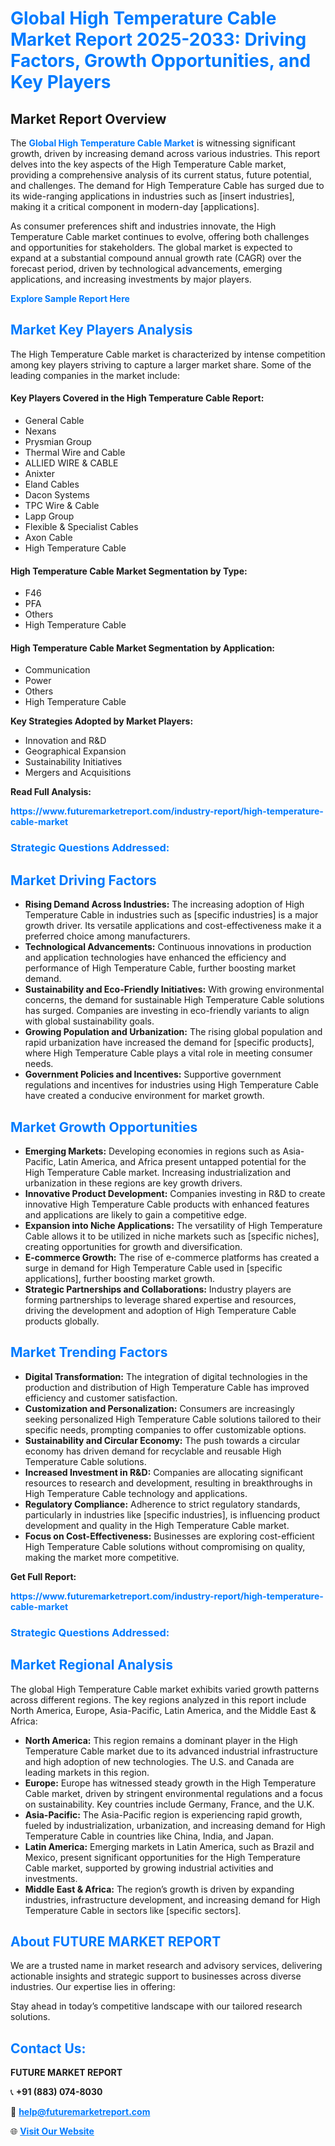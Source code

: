 <h1 style="color: #007BFF;">Global High Temperature Cable Market Report 2025-2033: Driving Factors, Growth Opportunities, and Key Players</h1>

<section id="overview">
<h2>Market Report Overview</h2>
<p>The <a href="https://www.futuremarketreport.com/industry-report/high-temperature-cable-market" style="color: #007BFF; text-decoration: none;"><strong>Global High Temperature Cable Market</strong></a> is witnessing significant growth, driven by increasing demand across various industries. This report delves into the key aspects of the High Temperature Cable market, providing a comprehensive analysis of its current status, future potential, and challenges. The demand for High Temperature Cable has surged due to its wide-ranging applications in industries such as [insert industries], making it a critical component in modern-day [applications].</p>
<p>As consumer preferences shift and industries innovate, the High Temperature Cable market continues to evolve, offering both challenges and opportunities for stakeholders. The global market is expected to expand at a substantial compound annual growth rate (CAGR) over the forecast period, driven by technological advancements, emerging applications, and increasing investments by major players.</p>
</section>

<section id="overview">
<p><a href="https://www.futuremarketreport.com/request-sample/reportId=99558" style="color: #007BFF; text-decoration: none;"><strong>Explore Sample Report Here</strong></a></p>
</section>

<section id="key-players">
<h2 style="color: #007BFF;">Market Key Players Analysis</h2>
<p>The High Temperature Cable market is characterized by intense competition among key players striving to capture a larger market share. Some of the leading companies in the market include:</p>
<h4>Key Players Covered in the High Temperature Cable Report:</h4>
<ul><li>General Cable</li><li>Nexans</li><li>Prysmian Group</li><li>Thermal Wire and Cable</li><li>ALLIED WIRE &amp; CABLE</li><li>Anixter</li><li>Eland Cables</li><li>Dacon Systems</li><li>TPC Wire &amp; Cable</li><li>Lapp Group</li><li>Flexible &amp; Specialist Cables</li><li>Axon Cable</li><li>High Temperature Cable</li></ul>
<h4>High Temperature Cable Market Segmentation by Type:</h4>
<ul><li>F46</li><li>PFA</li><li>Others</li><li>High Temperature Cable</li></ul>

<h4>High Temperature Cable Market Segmentation by Application:</h4>
<ul><li>Communication</li><li>Power</li><li>Others</li><li>High Temperature Cable</li></ul>
<p><strong>Key Strategies Adopted by Market Players:</strong></p>
<ul>
<li>Innovation and R&D</li>
<li>Geographical Expansion</li>
<li>Sustainability Initiatives</li>
<li>Mergers and Acquisitions</li>
</ul>
</section>

<section>
<p><strong>Read Full Analysis: </strong></p><a href="https://www.futuremarketreport.com/industry-report/high-temperature-cable-market" style="color: #007BFF; text-decoration: none;"><strong>https://www.futuremarketreport.com/industry-report/high-temperature-cable-market</strong></a>
<h3 style="color: #007BFF;">Strategic Questions Addressed:</h3>
</section>

<section id="driving-factors">
<h2 style="color: #007BFF;">Market Driving Factors</h2>
<ul>
<li><strong>Rising Demand Across Industries:</strong> The increasing adoption of High Temperature Cable in industries such as [specific industries] is a major growth driver. Its versatile applications and cost-effectiveness make it a preferred choice among manufacturers.</li>
<li><strong>Technological Advancements:</strong> Continuous innovations in production and application technologies have enhanced the efficiency and performance of High Temperature Cable, further boosting market demand.</li>
<li><strong>Sustainability and Eco-Friendly Initiatives:</strong> With growing environmental concerns, the demand for sustainable High Temperature Cable solutions has surged. Companies are investing in eco-friendly variants to align with global sustainability goals.</li>
<li><strong>Growing Population and Urbanization:</strong> The rising global population and rapid urbanization have increased the demand for [specific products], where High Temperature Cable plays a vital role in meeting consumer needs.</li>
<li><strong>Government Policies and Incentives:</strong> Supportive government regulations and incentives for industries using High Temperature Cable have created a conducive environment for market growth.</li>
</ul>
</section>

<section id="growth-opportunities">
<h2 style="color: #007BFF;">Market Growth Opportunities</h2>
<ul>
<li><strong>Emerging Markets:</strong> Developing economies in regions such as Asia-Pacific, Latin America, and Africa present untapped potential for the High Temperature Cable market. Increasing industrialization and urbanization in these regions are key growth drivers.</li>
<li><strong>Innovative Product Development:</strong> Companies investing in R&D to create innovative High Temperature Cable products with enhanced features and applications are likely to gain a competitive edge.</li>
<li><strong>Expansion into Niche Applications:</strong> The versatility of High Temperature Cable allows it to be utilized in niche markets such as [specific niches], creating opportunities for growth and diversification.</li>
<li><strong>E-commerce Growth:</strong> The rise of e-commerce platforms has created a surge in demand for High Temperature Cable used in [specific applications], further boosting market growth.</li>
<li><strong>Strategic Partnerships and Collaborations:</strong> Industry players are forming partnerships to leverage shared expertise and resources, driving the development and adoption of High Temperature Cable products globally.</li>
</ul>
</section>

<section id="trending-factors">
<h2 style="color: #007BFF;">Market Trending Factors</h2>
<ul>
<li><strong>Digital Transformation:</strong> The integration of digital technologies in the production and distribution of High Temperature Cable has improved efficiency and customer satisfaction.</li>
<li><strong>Customization and Personalization:</strong> Consumers are increasingly seeking personalized High Temperature Cable solutions tailored to their specific needs, prompting companies to offer customizable options.</li>
<li><strong>Sustainability and Circular Economy:</strong> The push towards a circular economy has driven demand for recyclable and reusable High Temperature Cable solutions.</li>
<li><strong>Increased Investment in R&D:</strong> Companies are allocating significant resources to research and development, resulting in breakthroughs in High Temperature Cable technology and applications.</li>
<li><strong>Regulatory Compliance:</strong> Adherence to strict regulatory standards, particularly in industries like [specific industries], is influencing product development and quality in the High Temperature Cable market.</li>
<li><strong>Focus on Cost-Effectiveness:</strong> Businesses are exploring cost-efficient High Temperature Cable solutions without compromising on quality, making the market more competitive.</li>
</ul>
</section>

<section>
<p><strong>Get Full Report: </strong></p><a href="https://www.futuremarketreport.com/industry-report/high-temperature-cable-market" style="color: #007BFF; text-decoration: none;"><strong>https://www.futuremarketreport.com/industry-report/high-temperature-cable-market</strong></a>
<h3 style="color: #007BFF;">Strategic Questions Addressed:</h3>
</section>


<section id="regional-analysis">
<h2 style="color: #007BFF;">Market Regional Analysis</h2>
<p>The global High Temperature Cable market exhibits varied growth patterns across different regions. The key regions analyzed in this report include North America, Europe, Asia-Pacific, Latin America, and the Middle East & Africa:</p>
<ul>
<li><strong>North America:</strong> This region remains a dominant player in the High Temperature Cable market due to its advanced industrial infrastructure and high adoption of new technologies. The U.S. and Canada are leading markets in this region.</li>
<li><strong>Europe:</strong> Europe has witnessed steady growth in the High Temperature Cable market, driven by stringent environmental regulations and a focus on sustainability. Key countries include Germany, France, and the U.K.</li>
<li><strong>Asia-Pacific:</strong> The Asia-Pacific region is experiencing rapid growth, fueled by industrialization, urbanization, and increasing demand for High Temperature Cable in countries like China, India, and Japan.</li>
<li><strong>Latin America:</strong> Emerging markets in Latin America, such as Brazil and Mexico, present significant opportunities for the High Temperature Cable market, supported by growing industrial activities and investments.</li>
<li><strong>Middle East & Africa:</strong> The region’s growth is driven by expanding industries, infrastructure development, and increasing demand for High Temperature Cable in sectors like [specific sectors].</li>
</ul>
</section>

<footer>
<h2 style="color: #007BFF;">About FUTURE MARKET REPORT</h2>
<p>We are a trusted name in market research and advisory services, delivering actionable insights and strategic support to businesses across diverse industries. Our expertise lies in offering:</p>

<p>Stay ahead in today’s competitive landscape with our tailored research solutions.</p>

<h2 style="color: #007BFF;">Contact Us:</h2>
<p><strong>FUTURE MARKET REPORT</strong></p>
<p>📞 <strong>+91 (883) 074-8030</strong></p>
<p>📧 <strong><a href="mailto:help@futuremarketreport.com" style="color: #007BFF;">help@futuremarketreport.com</a></strong></p>
<p>🌐 <strong><a href="https://www.futuremarketreport.com/" style="color: #007BFF;">Visit Our Website</a></strong></p>
</footer>